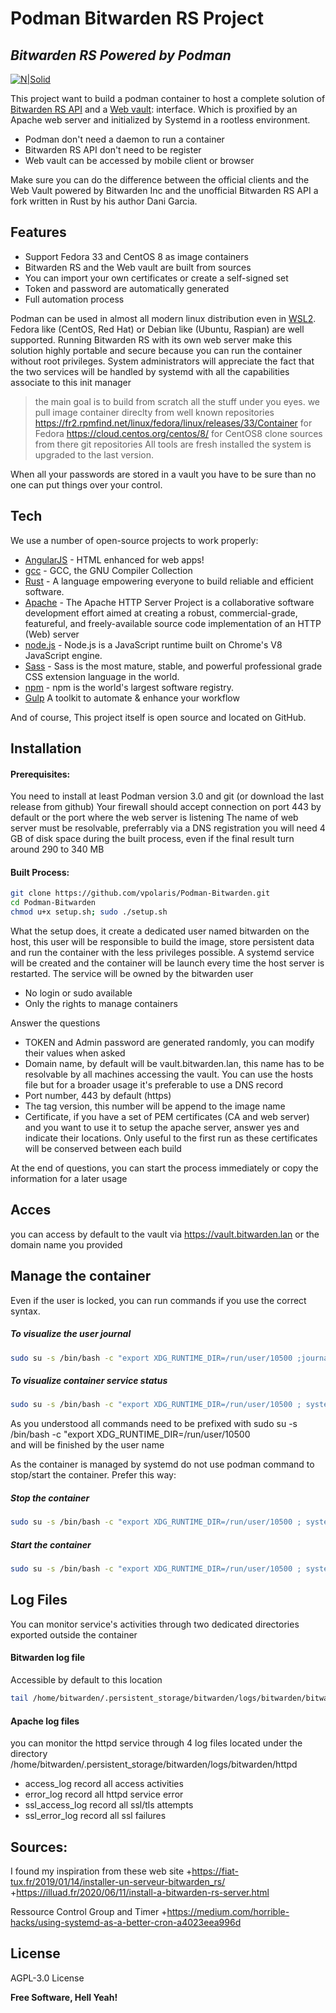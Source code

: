 # Podman Bitwarden RS Project
## _Bitwarden RS Powered by Podman_

[![N|Solid](https://raw.githubusercontent.com/containers/podman/master/logo/podman-logo.png)](https://podman.io/getting-started/)

This project want to build a podman container to host a complete solution of [Bitwarden RS API][bitwarden-rs] and a [Web vault][Web-vault]: interface. Which is proxified by an Apache web server and initialized by Systemd in a rootless environment.

- Podman don't need a daemon to run a container 
- Bitwarden RS API don't need to be register
- Web vault can be accessed by mobile client or browser

Make sure you can do the difference between the official clients and the Web Vault powered by Bitwarden Inc and the unofficial Bitwarden RS API a fork written in Rust by his author Dani Garcia.

## Features

- Support Fedora 33 and CentOS 8 as image containers
- Bitwarden RS and the Web vault are built from sources
- You can import your own certificates or create a self-signed set
- Token and password are automatically generated
- Full automation process

Podman can be used in almost all modern linux distribution even in [WSL2]. Fedora like (CentOS, Red Hat) or Debian like (Ubuntu, Raspian) are well supported. Running Bitwarden RS with its own web server make this solution highly portable and secure because you can run the container without root privileges. System administrators will appreciate the fact that the two services will be handled by systemd with all the capabilities associate to this init manager

> the main goal is to build from scratch all the stuff under you eyes.
> we pull image container direclty from well known repositories
> https://fr2.rpmfind.net/linux/fedora/linux/releases/33/Container for Fedora
> https://cloud.centos.org/centos/8/ for CentOS8
> clone sources from there git repositories
> All tools are fresh installed
> the system is upgraded to the last version.

When all your passwords are stored in a vault you have to be sure than no one can put things over your control.

## Tech

We use a number of open-source projects to work properly:

- [AngularJS] - HTML enhanced for web apps!
- [gcc] - GCC, the GNU Compiler Collection
- [Rust] - A language empowering everyone to build reliable and efficient software. 
- [Apache] - The Apache HTTP Server Project is a collaborative software development effort aimed at creating a robust, commercial-grade, featureful, and freely-available source code implementation of an HTTP (Web) server
- [node.js] - Node.js is a JavaScript runtime built on Chrome's V8 JavaScript engine.
- [Sass] - Sass is the most mature, stable, and powerful professional grade CSS extension language in the world. 
- [npm] - npm is the world's largest software registry.
- [Gulp] A toolkit to automate & enhance your workflow

And of course, This project itself is open source and located on GitHub.

## Installation

#### Prerequisites:

You need to install at least Podman version 3.0 and git (or download the last release from github)
Your firewall should accept connection on port 443 by default or the port where the web server is listening
The name of web server must be resolvable, preferrably via a DNS registration
you will need 4 GB of disk space during the built process, even if the final result turn around 290 to 340 MB 

#### Built Process:
```sh
git clone https://github.com/vpolaris/Podman-Bitwarden.git
cd Podman-Bitwarden
chmod u+x setup.sh; sudo ./setup.sh
```

What the setup does, it create a dedicated user named bitwarden on the host, this user will be responsible to build the image, store persistent data and run the container with the less privileges possible. A systemd service will be created and the container will be launch every time the host server is restarted. The service will be owned by the bitwarden user

+ No login or sudo available
+ Only the rights to manage containers

Answer the questions

+ TOKEN and Admin password are generated randomly, you can modify their values when asked
+ Domain name, by default will be vault.bitwarden.lan, this name has to be resolvable by all machines accessing the vault. You can use the hosts file but for a broader usage it's preferable to use a DNS record
+ Port number, 443 by default (https)
+ The tag version, this number will be append to the image name
+ Certificate, if you have a set of PEM certificates (CA and web server) and you want to use it to setup the apache server, answer yes and indicate their locations. Only useful to the first run as these certificates will be conserved between each build

At the end of questions, you can start the process immediately or copy the information for a later usage

## Acces
you can access by default to the vault via
https://vault.bitwarden.lan
or the domain name you provided

## Manage the container

Even if the user is locked, you can run commands if you use the correct syntax.

##### To visualize the user journal
```sh
sudo su -s /bin/bash -c "export XDG_RUNTIME_DIR=/run/user/10500 ;journalctl --user -xe" bitwarden
```
##### To visualize container service status
```sh
sudo su -s /bin/bash -c "export XDG_RUNTIME_DIR=/run/user/10500 ; systemctl --user status container-bitwarden.service" bitwarden
```
As you understood all commands need to be prefixed with
sudo su -s /bin/bash -c "export XDG_RUNTIME_DIR=/run/user/10500  
and will be finished by the user name

As the container is managed by systemd do not use podman command to stop/start the container. Prefer this way:

##### Stop the container

```sh
sudo su -s /bin/bash -c "export XDG_RUNTIME_DIR=/run/user/10500 ; systemctl --user stop container-bitwarden.service" bitwarden
```

##### Start the container
```sh
sudo su -s /bin/bash -c "export XDG_RUNTIME_DIR=/run/user/10500 ; systemctl --user start container-bitwarden.service" bitwarden
```
## Log Files
You can monitor service's activities through two dedicated directories exported outside the container

#### Bitwarden log file 
Accessible by default to this location
```sh
tail /home/bitwarden/.persistent_storage/bitwarden/logs/bitwarden/bitwarden.log
```
#### Apache log files
you can monitor the httpd service through 4 log files located under the directory /home/bitwarden/.persistent_storage/bitwarden/logs/bitwarden/httpd

+ access_log record all access activities
+ error_log record all httpd service error
+ ssl_access_log record all ssl/tls attempts
+ ssl_error_log record all ssl failures

## Sources: 
I found my inspiration from these web site
+https://fiat-tux.fr/2019/01/14/installer-un-serveur-bitwarden_rs/ 
+https://illuad.fr/2020/06/11/install-a-bitwarden-rs-server.html

Ressource Control Group and Timer
+https://medium.com/horrible-hacks/using-systemd-as-a-better-cron-a4023eea996d

## License

AGPL-3.0 License 

**Free Software, Hell Yeah!**

[//]: # (These are reference links used in the body of this note and get stripped out when the markdown processor does its job. There is no need to format nicely because it shouldn't be seen. Thanks SO - http://stackoverflow.com/questions/4823468/store-comments-in-markdown-syntax)

   [Web-vault]: https://bitwarden.com/
   [bitwarden-rs]: <https://github.com/dani-garcia/bitwarden_rs/wiki>
   [gcc]: <https://gcc.gnu.org/>
   [npm]: <https://docs.npmjs.com/about-npm>
   [Rust]: <https://www.rust-lang.org/>
   [Apache]: <https://httpd.apache.org/>
   [Sass]: <https://sass-lang.com/>
   [WSL2]: <https://www.redhat.com/sysadmin/podman-windows-wsl2>
   [node.js]: <http://nodejs.org>
   [Twitter Bootstrap]: <http://twitter.github.com/bootstrap/>
   [jQuery]: <http://jquery.com>
   [@tjholowaychuk]: <http://twitter.com/tjholowaychuk>
   [express]: <http://expressjs.com>
   [AngularJS]: <http://angularjs.org>
   [Gulp]: <http://gulpjs.com>

